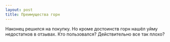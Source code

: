 ```yaml
---
layout: post 
title: Преимущества горн 
--- 
```

Наконец решился на покупку. Но кроме достоинств горн нашёл уйму недостатков в отзывах. Кто пользовался? Действительно все так плохо?